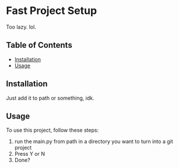 # Fast Project Setup

Too lazy. lol.

## Table of Contents

- [Installation](#installation)
- [Usage](#usage)

## Installation

Just add it to path or something, idk.

## Usage

To use this project, follow these steps:

1. run the main.py from path in a directory you want to turn into a git project
2. Press Y or N
3. Done?
